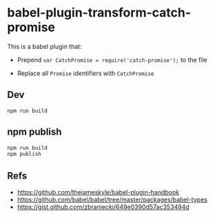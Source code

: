 # babel-plugin-transform-catch-promise

This is a babel plugin that:

- Prepend `var CatchPromise = require('catch-promise');` to the file

- Replace all `Promise` identifiers with `CatchPromise`

## Dev

```
npm run build
```

## npm publish

```bash
npm run build
npm publish
```

## Refs

- https://github.com/thejameskyle/babel-plugin-handbook
- https://github.com/babel/babel/tree/master/packages/babel-types
- https://gist.github.com/zbraniecki/649e0390d57ac353494d
